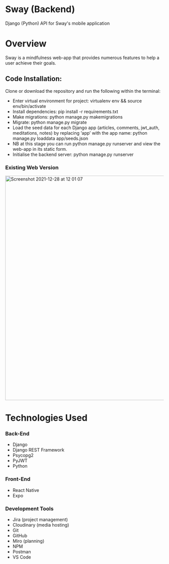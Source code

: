 # Sway (Backend)
Django (Python) API for Sway's mobile application

# Overview
Sway is a mindfulness web-app that provides numerous features to help a user achieve their goals.

## Code Installation:
Clone or download the repository and run the following within the terminal:
- Enter virtual environment for project: virtualenv env && source env/bin/activate
- Install dependencies: pip install -r requirements.txt
- Make migrations: python manage.py makemigrations
- Migrate: python manage.py migrate
- Load the seed data for each Django app (articles, comments, jwt_auth, meditations, notes) by replacing ‘app’ with the app name: python manage.py loaddata app/seeds.json
- NB at this stage you can run python manage.py runserver and view the web-app in its static form.
- Initialise the backend server: python manage.py runserver

### Existing Web Version
<img width="712" alt="Screenshot 2021-12-28 at 12 01 07" src="https://user-images.githubusercontent.com/89992629/147564313-68ae0ae7-9c23-421b-bb22-b8224bd34129.png">

# Technologies Used

### Back-End
- Django
- Django REST Framework
- Psycopg2
- PyJWT
- Python

### Front-End

- React Native
- Expo

### Development Tools
- Jira (project management)
- Cloudinary (media hosting)
- Git
- GitHub
- Miro (planning)
- NPM
- Postman
- VS Code
